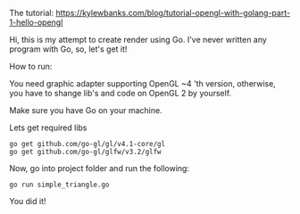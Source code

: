 The tutorial: https://kylewbanks.com/blog/tutorial-opengl-with-golang-part-1-hello-opengl
 
Hi, this is my attempt to create render using Go. 
I've never written any program with Go, so, let's get it!

How to run:

You need graphic adapter supporting OpenGL ~4 'th version, otherwise, you have to shange lib's and code on OpenGL 2 by yourself.

Make sure you have Go on your machine. 

Lets get required libs 
```
go get github.com/go-gl/gl/v4.1-core/gl
go get github.com/go-gl/glfw/v3.2/glfw

```

Now, go into project folder and run the following:

```
go run simple_triangle.go
```

You did it!
